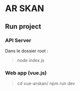 # AR SKAN

## Run project

### API Server 

Dans le dossier root :   
> node index.js


### Web app (vue.js)   

> cd vue-arskan/
> npm run dev